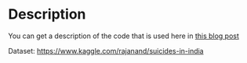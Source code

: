 # Description

You can get a description of the code that is used here in [this blog post](https://medium.com/@joydeepubuntu/suicides-in-india-757634eab7f1)

Dataset: https://www.kaggle.com/rajanand/suicides-in-india
